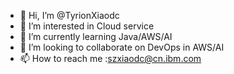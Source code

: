 - 👋 Hi, I’m @TyrionXiaodc
- 👀 I’m interested in Cloud service
- 🌱 I’m currently learning Java/AWS/AI
- 💞️ I’m looking to collaborate on DevOps in AWS/AI
- 📫 How to reach me :szxiaodc@cn.ibm.com

<!---
TyrionXiaodc/TyrionXiaodc is a ✨ special ✨ repository because its `README.md` (this file) appears on your GitHub profile.
You can click the Preview link to take a look at your changes.
--->
